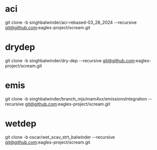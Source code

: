 
# aci 
git clone -b singhbalwinder/aci-rebased-03_28_2024 --recursive  git@github.com:eagles-project/scream.git

# drydep 
git clone -b singhbalwinder/dry-dep --recursive  git@github.com:eagles-project/scream.git

# emis 
git clone -b singhbalwinder/branch_mjs/mam4xx/emissionsIntegration --recursive  git@github.com:eagles-project/scream.git

# wetdep 
git clone -b oscar/wet_scav_strt_balwinder --recursive  git@github.com:eagles-project/scream.git


